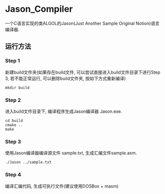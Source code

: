 # Jason_Compiler
一个C语言实现的类ALGOL的Jason(Just Another Sample Original Notion)语言编译器.
## 运行方法
### Step 1
新建build文件夹(如果存在build文件, 可以尝试直接进入build文件目录下进行Step 3, 若不能正常运行, 可以删除build文件夹, 按如下方式重新编译)
```
mkdir build
```
### Step 2
进入build文件目录下, 编译程序生成Jason编译器 Jason.exe.
```
cd build
cmake ..
make
```
### Step 3
使用Jason编译器编译源文件 sample.txt, 生成汇编文件sample.asm.
```
./Jason ../sample.txt
```
### Step 4
编译汇编代码, 生成可执行文件(建议使用DOSBox + masm)
